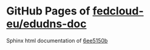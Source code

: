 GitHub Pages of [fedcloud-eu/edudns-doc](https://github.com/fedcloud-eu/edudns-doc.git)
===
Sphinx html documentation of [6ee5150b](https://github.com/fedcloud-eu/edudns-doc/tree/6ee5150bcc1b8d6c7cd7a31e1729e4d97637e4e2)
